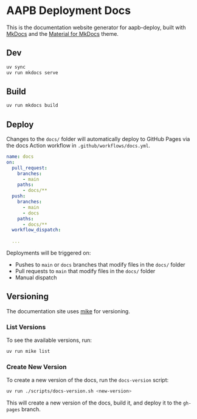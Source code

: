 # AAPB Deployment Docs

This is the documentation website generator for aapb-deploy, built with [MkDocs](https://www.mkdocs.org/) and the [Material for MkDocs](https://squidfunk.github.io/mkdocs-material/) theme.

## Dev

```sh
uv sync
uv run mkdocs serve
```

## Build

```sh
uv run mkdocs build
```

## Deploy
Changes to the `docs/` folder will automatically deploy to GitHub Pages via the docs Action workflow in `.github/workflows/docs.yml`.

```yaml
name: docs
on:
  pull_request:
    branches:
      - main
    paths:
      - docs/**
  push:
    branches:
      - main
      - docs
    paths:
      - docs/**
  workflow_dispatch:
  
  ...
  ```

Deployments will be triggered on:
- Pushes to `main` or `docs` branches that modify files in the `docs/` folder
- Pull requests to `main` that modify files in the `docs/` folder
- Manual dispatch

## Versioning
The documentation site uses [mike](https://mike.readthedocs.io/en/latest/) for versioning.

### List Versions
To see the available versions, run:

```sh
uv run mike list
```
### Create New Version
To create a new version of the docs, run the `docs-version` script:

```sh
uv run ./scripts/docs-version.sh <new-version>
```

This will create a new version of the docs, build it, and deploy it to the `gh-pages` branch.
